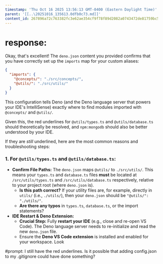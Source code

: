 ```yaml
---
timestamp: 'Thu Oct 16 2025 13:56:13 GMT-0400 (Eastern Daylight Time)'
parent: '[[..\20251016_135613.0dfb0c73.md]]'
content_id: 267896a72c763382fc3e62ae354cf9f78f89d2082a0743472de81759bc5272cd
---
```


# response:

Okay, that's excellent! The `deno.json` content you provided confirms that you have correctly set up the `imports` map for your custom aliases:

```json
{
  "imports": {
    "@concepts/": "./src/concepts/",
    "@utils/": "./src/utils/"
  }
}
```

This configuration tells Deno (and the Deno language server that powers your IDE's IntelliSense) exactly where to find modules imported with `@concepts/` and `@utils/`.

Given this, the red underlines for `@utils/types.ts` and `@utils/database.ts` should theoretically be resolved, and `npm:mongodb` should also be better understood by your IDE.

If they are *still* underlined, here are the most common reasons and troubleshooting steps:

### 1. For `@utils/types.ts` and `@utils/database.ts`:

* **Confirm File Paths:** The `deno.json` maps `@utils/` to `./src/utils/`. This means your `types.ts` and `database.ts` files **must** be located at `/src/utils/types.ts` and `/src/utils/database.ts` respectively, relative to your project root (where `deno.json` is).
  * **Is this path correct?** If your utility files are, for example, directly in `utils/` (i.e., `./utils/`), then your `deno.json` should be `"@utils/": "./utils/"`.
  * **Are there any typos** in `types.ts`, `database.ts`, or the import statements?
* **IDE Restart & Deno Extension:**
  * **Crucial Step:** Fully **restart your IDE** (e.g., close and re-open VS Code). The Deno language server needs to re-initialize and read the new `deno.json` file.
  * Ensure the **Deno VS Code extension** is installed and enabled for your workspace. Look

\#prompt: I still have the red underlines. Is it possible that adding config.json to my .gitignore could have done something?
